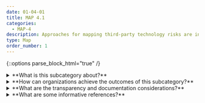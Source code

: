 ```yaml
---
date: 01-04-01
title: MAP 4.1
categories:
  - MAP-4
description: Approaches for mapping third-party technology risks are in place and documented.
type: Map
order_number: 1
---
```


{::options parse_block_html="true" /}


<details>
<summary markdown="span">**What is this subcategory about?**</summary>
<br>
Due to the complex nature of AI technology, organizations often engage third-party support. Technologies and personnel from third-parties are another source of risk to consider during AI risk management activities. Such risks may be difficult to map since third-party provider risk tolerances may not be the same as the contracting institution.

Commercial, open source, and other freely-available technologies should be screened for third-party risks and transparently documented. For example, many reports suggest that the use of commercial large language models are a source of AI risks. These models are popular with AI developers due to their ease of use for inference tasks, and tend to rely on large uncurated web dataset or often have undisclosed origins. Large scale use of these models has raised concerns about privacy, bias, and unintended effects along with possible introduction of increased levels of statistical uncertainty, difficulty with reproducibility, and issues with scientific validity. 

</details>

<details>
<summary markdown="span">**How can organizations achieve the outcomes of this subcategory?**</summary>

* Review audit reports, testing results, product roadmaps, warranties, terms of service, end-user license agreements, contracts, and other documentation related to third-party entities to assist in value assessment and risk management activities.
* Review third-party software release schedules and software change management plans (hotfixes, patches, updates, forward- and backward- compatibility guarantees) for irregularities that may contribute to AI system risks.
* Inventory third-party material (hardware, open-source software, foundation models, open source data, proprietary software, proprietary data, etc.) required for system implementation and maintenance.
* Review redundancies related to third-party technology and personnel to assess potential risks due to lack of adequate support.

</details>

<details>
<summary markdown="span">**What are the transparency and documentation considerations?**</summary>
<br>
**Transparency Considerations – Key Questions: MAP 4.1**
- Did you establish a process for third parties (e.g. suppliers, end-users, subjects, distributors/vendors or workers) to report potential vulnerabilities, risks or biases in the AI system?
- If your organization obtained datasets from a third party, did your organization assess and manage the risks of using such datasets?
- How will the results independently verified?

**AI Transparency Resources: MAP 4.1**
- GAO-21-519SP: AI Accountability Framework for Federal Agencies & Other Entities
- Intel.gov: AI Ethics Framework for Intelligence Community  - 2020
- WEF Model AI Governance Framework Assessment 2020

</details>

<details>
<summary markdown="span">**What are some informative references?**</summary>    
<br>
**Language  models**

Emily M. Bender, Timnit Gebru, Angelina McMillan-Major, and Shmargaret Shmitchell. 2021. On the Dangers of Stochastic Parrots: Can Language Models Be Too Big? 🦜. In Proceedings of the 2021 ACM Conference on Fairness, Accountability, and Transparency (FAccT '21). Association for Computing Machinery, New York, NY, USA, 610–623. [Link](https://doi.org/10.1145/3442188.3445922)

Julia Kreutzer, Isaac Caswell, Lisa Wang, et al. 2022. Quality at a Glance: An Audit of Web-Crawled Multilingual Datasets. Transactions of the Association for Computational Linguistics 10 (2022), 50–72.  [DOI:](https://doi.org/10.1162/tacl_a_00447)

Laura Weidinger, Jonathan Uesato, Maribeth Rauh, et al. 2022. Taxonomy of Risks posed by Language Models. In 2022 ACM Conference on Fairness, Accountability, and Transparency (FAccT '22). Association for Computing Machinery, New York, NY, USA, 214–229. [Link](https://doi.org/10.1145/3531146.3533088)

Office of the Comptroller of the Currency. 2021. Comptroller's Handbook: Model Risk Management, Version 1.0, August 2021. Retrieved on July 7, 2022 from [OCC](https://www.occ.gov/publications-and-resources/publications/comptrollers-handbook/files/model-risk-management/index-model-risk-management.html)

Rishi Bommasani, Drew A. Hudson, Ehsan Adeli, et al. 2021. On the Opportunities and Risks of Foundation Models. arXiv:2108.07258. Retrieved from [arXiv:2108.07258](https://arxiv.org/abs/2108.07258)


</details>


